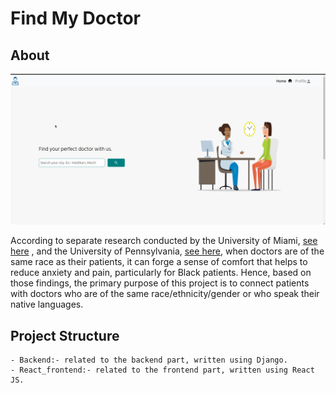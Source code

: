 # Find My Doctor

## About

![main img](https://github.com/Kaushal-Dhungel/find-my-doctor/blob/main/backend/thumbnails/doctor.png)

According to separate research conducted by the University of Miami, 
[see here](https://news.miami.edu/stories/2020/08/having-a-doctor-who-shares-the-same-race-may-ease-patients-angst.html) ,
 and the University of Pennsylvania, 
[see here](https://www.pennmedicine.org/news/news-releases/2020/november/study-finds-patients-prefer-doctors-who-share-their-same-race-ethnicity), 
when doctors are of the same race as their patients, it can forge a sense of comfort that helps to reduce anxiety and pain, particularly for Black patients. Hence, based on those findings, the primary purpose of this project is to connect patients with doctors who are of the same race/ethnicity/gender or who speak their native languages.

## Project Structure

    - Backend:- related to the backend part, written using Django.
    - React_frontend:- related to the frontend part, written using React JS.

